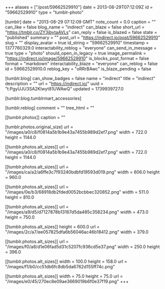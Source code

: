 +++
aliases = ["/post/59662529910"]
date = 2013-08-29T07:12:09Z
id = "59662529910"
type = "tumblr-photo"

[tumblr]
date = "2013-08-29 07:12:09 GMT"
note_count = 0.0
caption = ""
can_like = false
blog_name = "indirect"
can_blaze = false
short_url = "https://tmblr.co/ZY3jbytaAVLs"
can_reply = false
is_blazed = false
state = "published"
summary = ""
post_url = "https://indirect.io/post/59662529910"
slug = ""
display_avatar = true
id_string = "59662529910"
timestamp = 1377760329.0
interactability_reblog = "everyone"
can_send_in_message = true
type = "photo"
should_open_in_legacy = true
image_permalink = "https://indirect.io/image/59662529910"
is_blocks_post_format = false
format = "markdown"
interactability_blaze = "everyone"
can_reblog = false
id = 59662529910.0
reblog_key = "oRRrBAwc"
is_blaze_pending = false

[tumblr.blog]
can_show_badges = false
name = "indirect"
title = "indirect"
description = ""
url = "https://indirect.io/"
uuid = "t:PgyUJU3SA2Klwyt81UWAwQ"
updated = 1739939727.0

[tumblr.blog.tumblrmart_accessories]

[tumblr.reblog]
comment = ""
tree_html = ""

[[tumblr.photos]]
caption = ""

[tumblr.photos.original_size]
url = "/images/a0/c8/f0814a5b1b9e43a7455b989d2ef7.png"
width = 722.0
height = 1144.0

[[tumblr.photos.alt_sizes]]
url = "/images/a0/c8/f0814a5b1b9e43a7455b989d2ef7.png"
width = 722.0
height = 1144.0

[[tumblr.photos.alt_sizes]]
url = "/images/ca/a2/a6ffe3c7f93240bdbfd19593d019.png"
width = 606.0
height = 960.0

[[tumblr.photos.alt_sizes]]
url = "/images/0e/b3/68918db2fded0052bcbbec320852.png"
width = 511.0
height = 810.0

[[tumblr.photos.alt_sizes]]
url = "/images/a9/d5/d7127878b13167d5da485c358234.png"
width = 473.0
height = 750.0

[[tumblr.photos.alt_sizes]]
height = 600.0
url = "/images/2c/a7/ee057825dfa6b56046ac46b18412.png"
width = 379.0

[[tumblr.photos.alt_sizes]]
url = "/images/f0/a8/d1e06fad5d31c5207fc936cd5e37.png"
width = 250.0
height = 396.0

[[tumblr.photos.alt_sizes]]
width = 100.0
height = 158.0
url = "/images/f1/b0/cc51db6fc8db5da6762d155ff74c.png"

[[tumblr.photos.alt_sizes]]
width = 75.0
height = 75.0
url = "/images/e0/45/270ec8e09ae3669019b6f0e37f19.png"
+++
